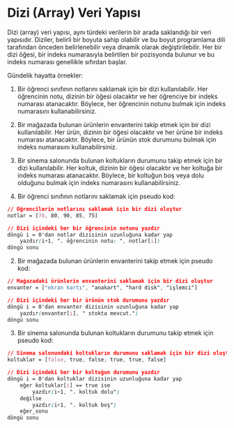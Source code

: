 # Dizi (Array) Veri Yapısı

Dizi (array) veri yapısı, aynı türdeki verilerin bir arada saklandığı bir veri yapısıdır. Diziler, belirli bir boyuta sahip olabilir ve bu boyut programlama dili tarafından önceden belirlenebilir veya dinamik olarak değiştirilebilir. Her bir dizi öğesi, bir indeks numarasıyla belirtilen bir pozisyonda bulunur ve bu indeks numarası genellikle sıfırdan başlar.

Gündelik hayatta örnekler:

1.  Bir öğrenci sınıfının notlarını saklamak için bir dizi kullanılabilir. Her öğrencinin notu, dizinin bir öğesi olacaktır ve her öğrenciye bir indeks numarası atanacaktır. Böylece, her öğrencinin notunu bulmak için indeks numarasını kullanabilirsiniz.
    
2.  Bir mağazada bulunan ürünlerin envanterini takip etmek için bir dizi kullanılabilir. Her ürün, dizinin bir öğesi olacaktır ve her ürüne bir indeks numarası atanacaktır. Böylece, bir ürünün stok durumunu bulmak için indeks numarasını kullanabilirsiniz.
    
3.  Bir sinema salonunda bulunan koltukların durumunu takip etmek için bir dizi kullanılabilir. Her koltuk, dizinin bir öğesi olacaktır ve her koltuğa bir indeks numarası atanacaktır. Böylece, bir koltuğun boş veya dolu olduğunu bulmak için indeks numarasını kullanabilirsiniz.

1.  Bir öğrenci sınıfının notlarını saklamak için pseudo kod:

```css
// Öğrencilerin notlarını saklamak için bir dizi oluştur
notlar = [70, 80, 90, 85, 75]

// Dizi içindeki her bir öğrencinin notunu yazdır
döngü i = 0'dan notlar dizisinin uzunluğuna kadar yap
    yazdır(i+1, ". öğrencinin notu: ", notlar[i])
döngü sonu

```

2.  Bir mağazada bulunan ürünlerin envanterini takip etmek için pseudo kod:

```css
// Mağazadaki ürünlerin envanterini saklamak için bir dizi oluştur
envanter = ["ekran kartı", "anakart", "hard disk", "işlemci"]

// Dizi içindeki her bir ürünün stok durumunu yazdır
döngü i = 0'dan envanter dizisinin uzunluğuna kadar yap
    yazdır(envanter[i], " stokta mevcut.")
döngü sonu

```

3.  Bir sinema salonunda bulunan koltukların durumunu takip etmek için pseudo kod:

```css
// Sinema salonundaki koltukların durumunu saklamak için bir dizi oluştur
koltuklar = [false, true, false, true, true, false]

// Dizi içindeki her bir koltuğun durumunu yazdır
döngü i = 0'dan koltuklar dizisinin uzunluğuna kadar yap
    eğer koltuklar[i] == true ise
        yazdır(i+1, ". koltuk dolu")
    değilse
        yazdır(i+1, ". koltuk boş")
    eğer_sonu
döngü sonu

```

